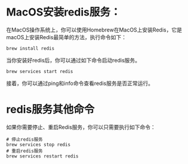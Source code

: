 # MacOS安装redis服务：

在MacOS操作系统上，你可以使用Homebrew在MacOS上安装Redis，它是macOS上安装Redis最简单的方法，执行命令如下：

```shell
brew install redis
```

当你安装好redis后，你可以通过如下命令启动redis服务。

```shell
brew services start redis
```

接着，你可以通过ping和info命令查看redis服务是否正常运行。

# redis服务其他命令

如果你需要停止、重启Redis服务，你可以只需要执行如下命令：

```shell
# 停止redis服务
brew services stop redis
# 重启redis服务
brew services restart redis
```
